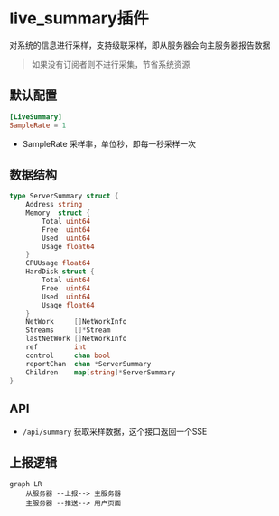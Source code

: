 # live_summary插件

对系统的信息进行采样，支持级联采样，即从服务器会向主服务器报告数据

> 如果没有订阅者则不进行采集，节省系统资源

## 默认配置

```toml
[LiveSummary]
SampleRate = 1
```
- SampleRate 采样率，单位秒，即每一秒采样一次

## 数据结构

```go
type ServerSummary struct {
	Address string
	Memory  struct {
		Total uint64
		Free  uint64
		Used  uint64
		Usage float64
	}
	CPUUsage float64
	HardDisk struct {
		Total uint64
		Free  uint64
		Used  uint64
		Usage float64
	}
	NetWork     []NetWorkInfo
	Streams     []*Stream
	lastNetWork []NetWorkInfo
	ref         int
	control     chan bool
	reportChan  chan *ServerSummary
	Children    map[string]*ServerSummary
}
```


## API

- `/api/summary` 获取采样数据，这个接口返回一个SSE

## 上报逻辑

```mermaid
graph LR
    从服务器 --上报--> 主服务器
    主服务器 --推送--> 用户页面
```
